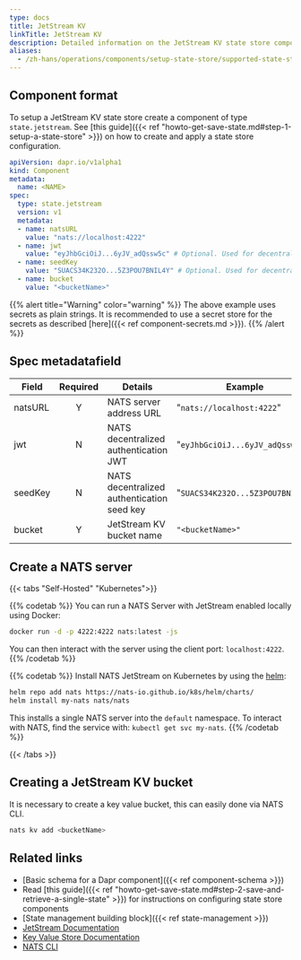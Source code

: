 ```yaml
---
type: docs
title: JetStream KV
linkTitle: JetStream KV
description: Detailed information on the JetStream KV state store component
aliases:
  - /zh-hans/operations/components/setup-state-store/supported-state-stores/setup-nats-jetstream-kv/
---
```


## Component format

To setup a JetStream KV state store create a component of type `state.jetstream`. See [this guide]({{< ref "howto-get-save-state.md#step-1-setup-a-state-store" >}}) on how to create and apply a state store configuration.

```yaml
apiVersion: dapr.io/v1alpha1
kind: Component
metadata:
  name: <NAME>
spec:
  type: state.jetstream
  version: v1
  metadata:
  - name: natsURL
    value: "nats://localhost:4222"
  - name: jwt
    value: "eyJhbGciOiJ...6yJV_adQssw5c" # Optional. Used for decentralized JWT authentication
  - name: seedKey
    value: "SUACS34K232O...5Z3POU7BNIL4Y" # Optional. Used for decentralized JWT authentication
  - name: bucket
    value: "<bucketName>"
```

{{% alert title="Warning" color="warning" %}}
The above example uses secrets as plain strings. It is recommended to use a secret store for the secrets as described [here]({{< ref component-secrets.md >}}).
{{% /alert %}}

## Spec metadatafield

| Field   | Required | Details                                    | Example                          |
| ------- | :------: | ------------------------------------------ | -------------------------------- |
| natsURL |     Y    | NATS server address URL                    | "`nats://localhost:4222`"        |
| jwt     |     N    | NATS decentralized authentication JWT      | "`eyJhbGciOiJ...6yJV_adQssw5c`"  |
| seedKey |     N    | NATS decentralized authentication seed key | "`SUACS34K232O...5Z3POU7BNIL4Y`" |
| bucket  |     Y    | JetStream KV bucket name                   | `"<bucketName>"`                 |

## Create a NATS server

{{< tabs "Self-Hosted" "Kubernetes">}}

{{% codetab %}}
You can run a NATS Server with JetStream enabled locally using Docker:

```bash
docker run -d -p 4222:4222 nats:latest -js
```

You can then interact with the server using the client port: `localhost:4222`.
{{% /codetab %}}

{{% codetab %}}
Install NATS JetStream on Kubernetes by using the [helm](https://github.com/nats-io/k8s/tree/main/helm/charts/nats#jetstream):

```bash
helm repo add nats https://nats-io.github.io/k8s/helm/charts/
helm install my-nats nats/nats
```

This installs a single NATS server into the `default` namespace. To interact
with NATS, find the service with: `kubectl get svc my-nats`.
{{% /codetab %}}

{{< /tabs >}}

## Creating a JetStream KV bucket

It is necessary to create a key value bucket, this can easily done via NATS CLI.

```bash
nats kv add <bucketName>
```

## Related links

- [Basic schema for a Dapr component]({{< ref component-schema >}})
- Read [this guide]({{< ref "howto-get-save-state.md#step-2-save-and-retrieve-a-single-state" >}}) for instructions on configuring state store components
- [State management building block]({{< ref state-management >}})
- [JetStream Documentation](https://docs.nats.io/nats-concepts/jetstream)
- [Key Value Store Documentation](https://docs.nats.io/nats-concepts/jetstream/key-value-store)
- [NATS CLI](https://github.com/nats-io/natscli)
